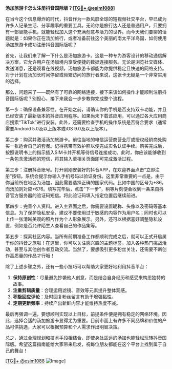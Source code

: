 **汤加旅游卡怎么注册抖音国际版？[[TG💪+ @esim1088](https://t.me/s/esim1088)]**

在当今这个信息爆炸的时代，抖音作为一款风靡全球的短视频社交平台，早已成为许多人记录生活、分享趣事的重要工具。无论你是旅行达人还是普通用户，只要拥有一部智能手机，就能轻松加入这个充满创意与活力的世界。而今天我们要聊的话题就是：如果你正在汤加旅行，或者准备前往这个美丽的南太平洋岛国，如何使用汤加旅游卡成功注册抖音国际版呢？

首先，让我们来了解一下什么是汤加旅游卡。这是一种专为游客设计的移动通信解决方案，它允许用户在汤加境内享受便捷的数据连接服务。无论是浏览社交媒体、发送消息，还是观看在线视频，汤加旅游卡都能为你提供稳定且快速的网络支持。对于计划在汤加长时间停留或频繁访问的旅行者来说，这张卡无疑是一个非常实用的选择。

那么，问题来了——既然有了可靠的网络连接，接下来该如何操作才能顺利注册抖音国际版呢？别担心，接下来我会一步步教你完成整个流程。

第一步：确保设备兼容性。在开始之前，请确认你的手机是否支持双卡功能，并且已经安装了最新版本的抖音应用程序。如果尚未下载该应用，可以通过各大应用商店搜索“TikTok”进行安装。此外，还需要检查手机的操作系统是否符合要求（通常需要Android 5.0及以上版本或iOS 9.0及以上版本）。

第二步：购买并激活汤加旅游卡。前往当地的电信运营商营业厅或授权经销商处购买一张适合自己的套餐。记得携带有效护照以便完成实名认证手续。购买完成后，按照说明书上的指示插入SIM卡并开机等待信号连接成功。此时，你应该能够收到一条包含激活码的短信，将其输入至相关页面即可完成激活过程。

第三步：注册抖音账号。打开刚刚安装好的抖音APP，在欢迎界面点击“立即注册”按钮。系统会提示你输入手机号码以验证身份。这里非常重要的一点是，由于你当前所在地区为汤加，因此需要选择正确的国家代码。比如中国的区号为+86，而汤加则对应+676。填写完毕后，点击“下一步”，稍等片刻便会收到一条来自抖音官方服务器的验证码短信。将此验证码填入指定位置后继续前进。

第四步：完善个人资料。进入主界面之后，你需要设置昵称、头像以及密码等基本信息。为了保护隐私安全，建议不要使用过于敏感的内容作为用户名；同时也可以上传一张清晰美观的照片作为个人形象展示。另外，还可以根据喜好调整隐私设置，例如是否允许陌生人查看自己的作品集等。

第五步：探索社区内容。当所有前期准备工作都顺利完成之后，就可以正式开启属于你的抖音之旅啦！在这里，你可以关注感兴趣的主题标签，加入各种热门挑战活动，甚至与其他创作者互动交流。当然了，要想吸引更多粉丝关注，还需要不断创作高质量的作品才行哦！

除了上述步骤之外，还有一些小技巧可以帮助大家更好地利用抖音平台：

1. **保持原创性**：尽量避免抄袭他人创意，而是结合自身经历和感受来构思独特的故事。
2. **注重剪辑质量**：合理运用滤镜、音效等元素提升整体观感。
3. **积极回应评论**：及时回复粉丝留言有助于增强黏性。
4. **定期更新频率**：持续产出新鲜内容才能维持热度不减。

最后再强调一遍，要想顺利实现以上目标，前提条件便是拥有稳定的网络环境。因此，选择合适的汤加旅游卡显得尤为重要。目前市面上有许多不同品牌和价位的产品可供挑选，大家可以根据预算和个人需求作出明智决策。

总之，通过合理规划和技术手段相结合，即使身处遥远的汤加也能轻松玩转抖音国际版。希望这篇指南能给大家带来启发，祝每位朋友都能在这个平台上找到属于自己的舞台！

[[TG💪+ @esim1088](https://t.me/s/esim1088) ![Image](https://i.postimg.cc/4NQfJmqS/Snipaste-2025-05-13-00-14-12.png)]